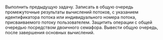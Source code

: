 Выполнить предыдущую задачу. Записать в общую очередь
промежуточные результаты вычислений потоков, с указанием
идентификатора потока или индивидуального номера потока,
присваиваемого потоку пользователем. Защитить операции с общей
очередью посредством двоичного семафора. Вывести общую очередь,
после завершения основных вычислений. 